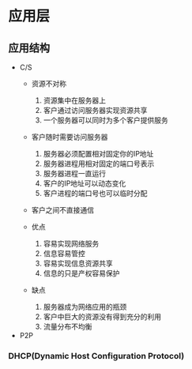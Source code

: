 # 应用层

## 应用结构

- C/S
  - 资源不对称
    1. 资源集中在服务器上
    2. 客户通过访问服务器实现资源共享
    3. 一个服务器可以同时为多个客户提供服务
  - 客户随时需要访问服务器
    1. 服务器必须配置相对固定你的IP地址
    2. 服务器进程用相对固定的端口号表示
    3. 服务器进程一直运行
    4. 客户的IP地址可以动态变化
    5. 客户进程的端口号也可以临时分配
  - 客户之间不直接通信

  - 优点
    1. 容易实现网络服务
    2. 信息容易管控
    3. 容易实现信息资源共享
    4. 信息的只是产权容易保护

  - 缺点
    1. 服务器成为网络应用的瓶颈
    2. 客户中巨大的资源没有得到充分的利用
    3. 流量分布不均衡
- P2P

### DHCP(Dynamic Host Configuration Protocol)
